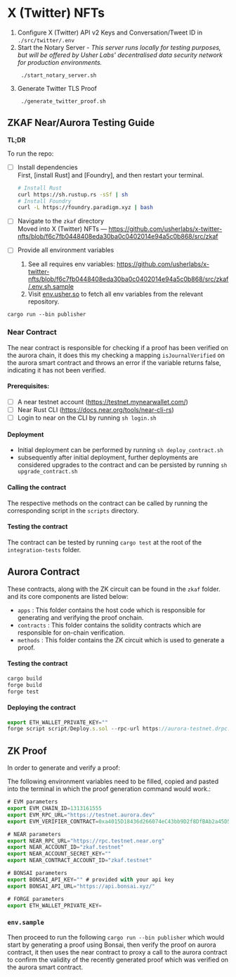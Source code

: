 # X (Twitter) NFTs

1. Configure X (Twitter) API v2 Keys and Conversation/Tweet ID in `./src/twitter/.env`
2. Start the Notary Server - *This server runs locally for testing purposes, but will be offered by Usher Labs' decentralised data security network for production environments.*
   ```shell
    ./start_notary_server.sh
   ```
3. Generate Twitter TLS Proof
   ```shell
    ./generate_twitter_proof.sh
   ```
   
## ZKAF Near/Aurora Testing Guide

**TL;DR** 

To run the repo:
- [ ] Install dependencies  
  First, [install Rust] and [Foundry], and then restart your terminal.

    ```sh
    # Install Rust
    curl https://sh.rustup.rs -sSf | sh
    # Install Foundry
    curl -L https://foundry.paradigm.xyz | bash
    ```

- [ ] Navigate to the `zkaf` directory  
    Moved into X (Twitter) NFTs — https://github.com/usherlabs/x-twitter-nfts/blob/f6c7fb0448408eda30ba0c0402014e94a5c0b868/src/zkaf
    
- [ ]  Provide all environment variables  
    1. See all requires env variables: https://github.com/usherlabs/x-twitter-nfts/blob/f6c7fb0448408eda30ba0c0402014e94a5c0b868/src/zkaf/.env.sh.sample
    2. Visit [env.usher.so](http://env.usher.so) to fetch all env variables from the relevant repository.

```shell
cargo run --bin publisher
```

### Near Contract

The near contract is responsible for checking if a proof has been verified on the aurora chain, it does this my checking a mapping `isJournalVerified` on the aurora smart contract and throws an error if the variable returns false, indicating it has not been verified.

#### Prerequisites:

- [ ]  A near testnet account (https://testnet.mynearwallet.com/)
- [ ]  Near Rust CLI (https://docs.near.org/tools/near-cli-rs)
- [ ]  Login to near on the CLI by running  `sh login.sh`

#### Deployment

- Initial deployment can be performed by running `sh deploy_contract.sh`
- subsequently after initial deployment, further deployments are considered upgrades to the contract and can be persisted by running `sh upgrade_contract.sh`

#### Calling the contract

The respective methods on the contract can be called by running the corresponding script in the `scripts` directory.

#### Testing the contract

The contract can be tested by running `cargo test` at the root of the `integration-tests` folder.

## Aurora Contract

These contracts, along with the ZK circuit can be found in the `zkaf` folder. and its core components are listed below:

- `apps` : This folder contains the host code which is responsible for generating and verifying the proof onchain.
- `contracts` : This folder contains the solidity contracts which are responsible for on-chain verification.
- `methods` : This folder contains the ZK circuit which is used to generate a proof.

#### Testing the contract

```jsx
cargo build
forge build
forge test
```

#### Deploying the contract

```jsx
export ETH_WALLET_PRIVATE_KEY="" 
forge script script/Deploy.s.sol --rpc-url https://aurora-testnet.drpc.org --broadcast --legacy
```

## ZK Proof

In order to generate and verify a proof:

The following environment variables need to be filled, copied and pasted into the terminal in which the proof generation command would work.:

```jsx
# EVM parameters
export EVM_CHAIN_ID=1313161555
export EVM_RPC_URL="https://testnet.aurora.dev"
export EVM_VERIFIER_CONTRACT=0xa4015D18436d266074eC43bb9D2f8DfBAb2a45D5

# NEAR parameters
export NEAR_RPC_URL="https://rpc.testnet.near.org"
export NEAR_ACCOUNT_ID="zkaf.testnet"
export NEAR_ACCOUNT_SECRET_KEY=""
export NEAR_CONTRACT_ACCOUNT_ID="zkaf.testnet"

# BONSAI parameters
export BONSAI_API_KEY="" # provided with your api key
export BONSAI_API_URL="https://api.bonsai.xyz/" 

# FORGE parameters
export ETH_WALLET_PRIVATE_KEY= 
```

### `env.sample`

Then proceed to run the following `cargo run --bin publisher` which would start by generating a proof using Bonsai, then verify the proof on aurora contract, it then uses the near contract to proxy a call to the aurora contract to confirm the validity of the recently generated proof which was verified on the aurora smart contract.